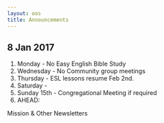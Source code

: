```yaml
---
layout: oos
title: Announcements
---
```

 
## 8 Jan 2017

1. Monday - No Easy English Bible Study
1. Wednesday - No Community group meetings 
1. Thursday - ESL lessons resume Feb 2nd.
1. Saturday - 
1. Sunday 15th - Congregational Meeting if required
1. AHEAD: 


Mission & Other Newsletters 




